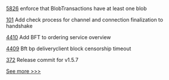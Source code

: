
[5826](https://github.com/hyperledger/besu/pull/5826) enforce that BlobTransactions have at least one blob

[101](https://github.com/hyperledger-labs/yui-relayer/pull/101) Add check process for channel and connection finalization to handshake

[4410](https://github.com/hyperledger/fabric/pull/4410) Add BFT to ordering service overview

[4409](https://github.com/hyperledger/fabric/pull/4409) Bft bp deliveryclient block censorship timeout

[372](https://github.com/hyperledger/fabric-ca/pull/372) Release commit for v1.5.7


[See more >>>](https://start-here.hyperledger.org/pull-requests)
